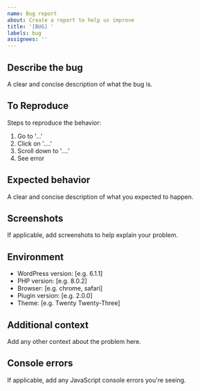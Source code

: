 ```yaml
---
name: Bug report
about: Create a report to help us improve
title: '[BUG] '
labels: bug
assignees: ''
---
```


## Describe the bug
A clear and concise description of what the bug is.

## To Reproduce
Steps to reproduce the behavior:
1. Go to '...'
2. Click on '....'
3. Scroll down to '....'
4. See error

## Expected behavior
A clear and concise description of what you expected to happen.

## Screenshots
If applicable, add screenshots to help explain your problem.

## Environment
 - WordPress version: [e.g. 6.1.1]
 - PHP version: [e.g. 8.0.2]
 - Browser: [e.g. chrome, safari]
 - Plugin version: [e.g. 2.0.0]
 - Theme: [e.g. Twenty Twenty-Three]

## Additional context
Add any other context about the problem here.

## Console errors
If applicable, add any JavaScript console errors you're seeing.
